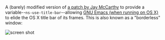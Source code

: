 A (barely) modified version of [a patch by Jay McCarthy](https://lists.gnu.org/archive/html/bug-gnu-emacs/2016-10/msg00003.html) to provide a variable--`ns-use-title-bar`--allowing [GNU Emacs (when running on OS X)](https://github.com/braham-snyder/homebrew-emacs-plus) to elide the OS X title bar of its frames. This is also known as a "borderless" window:

![screen shot](https://i.imgur.com/X2pDbCW.png)